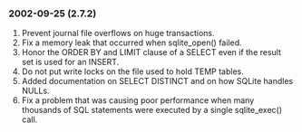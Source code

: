 ### 2002\-09\-25 (2\.7\.2\)

1. Prevent journal file overflows on huge transactions.
2. Fix a memory leak that occurred when sqlite\_open() failed.
3. Honor the ORDER BY and LIMIT clause of a SELECT even if the
 result set is used for an INSERT.
4. Do not put write locks on the file used to hold TEMP tables.
5. Added documentation on SELECT DISTINCT and on how SQLite handles NULLs.
6. Fix a problem that was causing poor performance when many thousands
 of SQL statements were executed by a single sqlite\_exec() call.




